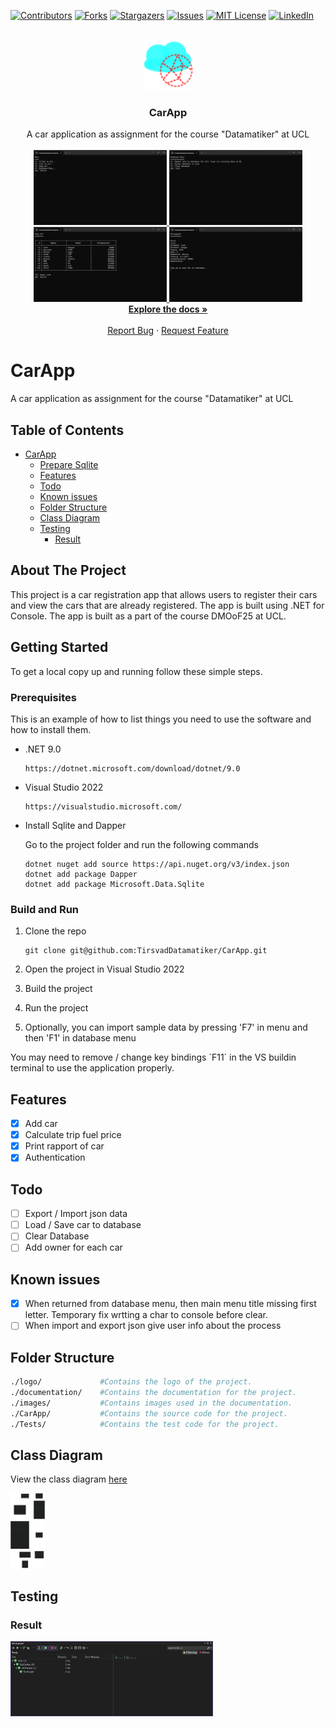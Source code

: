 ﻿[![Contributors][contributors-shield]][contributors-url]
[![Forks][forks-shield]][forks-url]
[![Stargazers][stars-shield]][stars-url]
[![Issues][issues-shield]][issues-url]
[![MIT License][license-shield]][license-url]
[![LinkedIn][linkedin-shield]][linkedin-url]

<br />
<div align="center">
    <a href="https://github.com/TirsvadDatamatiker/CarApp">
        <img src="logo/logo.png" alt="Logo" width="80" height="80">
    </a>
    <h3 align="center">CarApp</h3>
    <p align="center">
    A car application as assignment for the course "Datamatiker" at UCL
    <br />
    <br />
    <!-- PROJECT SCREENSHOTS -->
    <a href="https://github.com/TirsvadDatamatiker/CarApp/blob/master/images/Screenshot_mainMenu.png">
        <img src="images/Screenshot_mainMenu.png" alt="Main Menu" height="120">
    </a>
    <a href="https://github.com/TirsvadDatamatiker/CarApp/blob/master/images/Screenshot_databaseMenu.png">
        <img src="images/Screenshot_databaseMenu.png" alt="Database Menu" height="120">
    </a>
    <a href="https://github.com/TirsvadDatamatiker/CarApp/blob/master/images/Screenshot_selectCar.png">
        <img src="images/Screenshot_selectCar.png" alt="Select Car" height="120">
    </a>
    <a href="https://github.com/TirsvadDatamatiker/CarApp/blob/master/images/Screenshot_carRapport.png">
        <img src="images/Screenshot_carRapport.png" alt="Car Rapport" height="120">
    </a>    
    <br />
    <a href="https://github.com/TirsvadDatamatiker/CarApp"><strong>Explore the docs »</strong></a>
    <br />
    <br />
    <a href="https://github.com/TirsvadDatamatiker/CarApp/issues/new?labels=bug&template=bug-report---.md">Report Bug</a>
    ·
    <a href="https://github.com/TirsvadDatamatiker/CarApp/issues/new?labels=enhancement&template=feature-request---.md">Request Feature</a>
    </p>
</div>

# CarApp

A car application as assignment for the course "Datamatiker" at UCL

## Table of Contents

- [CarApp](#carapp)
  - [Prepare Sqlite](#prepare-sqlite)
  - [Features](#features)
  - [Todo](#todo)
  - [Known issues](#known-issues)
  - [Folder Structure](#folder-structure)
  - [Class Diagram](#class-diagram)
  - [Testing](#testing)
    - [Result](#result)

## About The Project

This project is a car registration app that allows users to register their cars and view the cars that are already registered. The app is built using .NET for Console. The app is built as a part of the course DMOoF25 at UCL.

## Getting Started

To get a local copy up and running follow these simple steps.

### Prerequisites

This is an example of how to list things you need to use the software and how to install them.

- .NET 9.0
    ```
    https://dotnet.microsoft.com/download/dotnet/9.0
    ```

- Visual Studio 2022
    ```
    https://visualstudio.microsoft.com/
    ```

- Install Sqlite and Dapper

    Go to the project folder and run the following commands

    ```
    dotnet nuget add source https://api.nuget.org/v3/index.json
    dotnet add package Dapper
    dotnet add package Microsoft.Data.Sqlite
    ```

### Build and Run

1. Clone the repo
    ```
    git clone git@github.com:TirsvadDatamatiker/CarApp.git
    ```

2. Open the project in Visual Studio 2022

3. Build the project

4. Run the project

5. Optionally, you can import sample data by pressing 'F7' in menu and then 'F1' in database menu

You may need to remove / change key bindings ´F11´ in the VS buildin terminal to use the application properly.

## Features

- [x] Add car
- [x] Calculate trip fuel price
- [x] Print rapport of car
- [x] Authentication

## Todo

- [ ] Export / Import json data
- [ ] Load / Save car to database
- [ ] Clear Database
- [ ] Add owner for each car

## Known issues

- [X] When returned from database menu, then main menu title missing first letter. Temporary fix wrtting a char to console before clear.
- [ ] When import and export json give user info about the process

## Folder Structure

```sh
./logo/             #Contains the logo of the project.
./documentation/    #Contains the documentation for the project.
./images/           #Contains images used in the documentation.
./CarApp/           #Contains the source code for the project.
./Tests/            #Contains the test code for the project.
```

## Class Diagram

View the class diagram [here](documentation/DCD.svg)

<a href="https://github.com/TirsvadDatamatiker/CarApp/blob/master/documentation/DCD.svg">
    <img src="documentation/DCD.svg" alt="Test Result" height="120">
</a>

## Testing

### Result

<a href="https://github.com/TirsvadDatamatiker/CarApp/blob/master/images/Screenshot_testResult.png">
    <img src="images/Screenshot_testResult.png" alt="Test Result" height="120">
</a>

<!-- MARKDOWN LINKS & IMAGES -->
[contributors-shield]: https://img.shields.io/github/contributors/TirsvadDatamatiker/CarApp?style=for-the-badge
[contributors-url]: https://github.com/TirsvadDatamatiker/CarApp/graphs/contributors
[forks-shield]: https://img.shields.io/github/forks/TirsvadDatamatiker/CarApp?style=for-the-badge
[forks-url]: https://github.com/TirsvadDatamatiker/CarApp/network/members
[stars-shield]: https://img.shields.io/github/stars/TirsvadDatamatiker/CarApp?style=for-the-badge
[stars-url]: https://github.com/TirsvadDatamatiker/CarApp/stargazers
[issues-shield]: https://img.shields.io/github/issues/TirsvadDatamatiker/CarApp?style=for-the-badge
[issues-url]: https://github.com/TirsvadDatamatiker/CarApp/issues
[license-shield]: https://img.shields.io/github/license/TirsvadDatamatiker/CarApp?style=for-the-badge
[license-url]: https://github.com/TirsvadDatamatiker/CarApp/blob/master/LICENSE
[linkedin-shield]: https://img.shields.io/badge/-LinkedIn-black.svg?style=for-the-badge&logo=linkedin&colorB=555
[linkedin-url]: https://www.linkedin.com/in/jens-tirsvad-nielsen-13b795b9/
